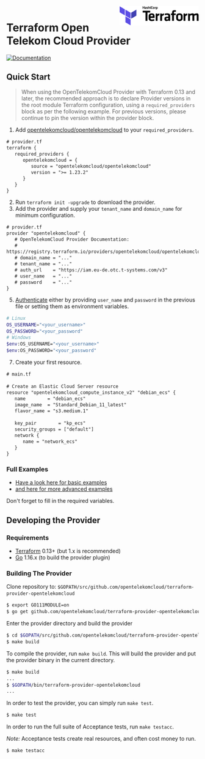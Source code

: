 <a href="https://terraform.io">
    <img src=".github/terraform_logo.svg" alt="Terraform logo" title="Terraform" align="right" height="50" />
</a>


Terraform Open Telekom Cloud Provider
=====================================
[![Documentation](https://img.shields.io/badge/documentation-blue)](https://registry.terraform.io/providers/opentelekomcloud/opentelekomcloud/latest/docs)

Quick Start
-----------
> When using the OpenTelekomCloud Provider with Terraform 0.13 and later, the recommended approach is to declare Provider versions in the root module Terraform configuration, using a `required_providers` block as per the following example. For previous versions, please continue to pin the version within the provider block.

1. Add [opentelekomcloud/opentelekomcloud](https://registry.terraform.io/providers/opentelekomcloud/opentelekomcloud/latest/docs) to your `required_providers`.
```hcl
# provider.tf
terraform {
   required_providers {
      opentelekomcloud = {
         source = "opentelekomcloud/opentelekomcloud"
         version = ">= 1.23.2"
      }
   }
}
```
2. Run `terraform init -upgrade` to download the provider.
3. Add the provider and supply your `tenant_name` and `domain_name` for minimum configuration.
```hcl
# provider.tf
provider "opentelekomcloud" {
   # OpenTelekomCloud Provider Documentation:
   # https://registry.terraform.io/providers/opentelekomcloud/opentelekomcloud/latest/docs
   # domain_name = "..."
   # tenant_name = "..."
   # auth_url    = "https://iam.eu-de.otc.t-systems.com/v3"
   # user_name   = "..."
   # password    = "..."
}
```
5. [Authenticate](https://registry.terraform.io/providers/opentelekomcloud/opentelekomcloud/latest/docs#authentication) either by providing `user_name` and `password` in the previous file or setting them as environment variables.
```bash
# Linux
OS_USERNAME="<your_username>"
OS_PASSWORD="<your_password"
# Windows
$env:OS_USERNAME="<your_username>"
$env:OS_PASSWORD="<your_password"
```
7. Create your first resource.
```hcl
# main.tf

# Create an Elastic Cloud Server resource
resource "opentelekomcloud_compute_instance_v2" "debian_ecs" {
   name        = "debian_ecs"
   image_name  = "Standard_Debian_11_latest"
   flavor_name = "s3.medium.1"

   key_pair        = "kp_ecs"
   security_groups = ["default"]
   network {
      name = "network_ecs"
   }
}
```

### Full Examples

 - [Have a look here for basic examples](https://github.com/opentelekomcloud/terraform-provider-opentelekomcloud/tree/devel/examples/basic-examples/modules)
 - [and here for more advanced examples](https://github.com/opentelekomcloud/terraform-provider-opentelekomcloud/tree/master/examples)

Don't forget to fill in the required variables.

Developing the Provider
-----------------------

### Requirements
- [Terraform](https://www.terraform.io/downloads.html) 0.13+ (but 1.x is recommended)
- [Go](https://golang.org/doc/install) 1.16.x (to build the provider plugin)


### Building The Provider

Clone repository to: `$GOPATH/src/github.com/opentelekomcloud/terraform-provider-opentelekomcloud`

```sh
$ export GO111MODULE=on
$ go get github.com/opentelekomcloud/terraform-provider-opentelekomcloud
```

Enter the provider directory and build the provider

```sh
$ cd $GOPATH/src/github.com/opentelekomcloud/terraform-provider-opentelekomcloud
$ make build
```

To compile the provider, run `make build`. This will build the provider and put the provider binary in the current directory.

```sh
$ make build
...
$ $GOPATH/bin/terraform-provider-opentelekomcloud
...
```

In order to test the provider, you can simply run `make test`.

```sh
$ make test
```

In order to run the full suite of Acceptance tests, run `make testacc`.

*Note:* Acceptance tests create real resources, and often cost money to run.

```sh
$ make testacc
```
